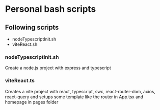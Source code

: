# Personal bash scripts

## Following scripts
- nodeTypescriptInit.sh
- viteReact.sh

### nodeTypescriptInit.sh
Create a node.js project with express and typescript

### viteReact.ts
Creates a vite project with react, typescript, swc, react-router-dom, axios, react-query and setups some template like the router in App.tsx and homepage in pages folder